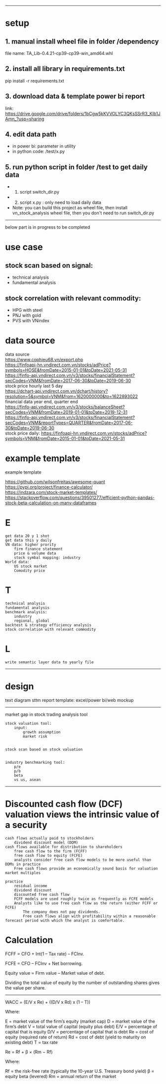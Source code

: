 
---------
# setup
## 1. manual install wheel file in folder /dependency
file name: TA_Lib-0.4.21-cp39-cp39-win_amd64.whl
## 2. install all library in requirements.txt
pip install -r requirements.txt
## 3. download data & template power bi report
link: https://drive.google.com/drive/folders/1bCgw5kKVVOLYC3QKsSSrR3_KIb1JAmn_?usp=sharing
## 4. edit data path 
* in power bi: parameter in utility
* in python code: /test/x.py
## 5. run python script in folder /test to get daily data
* 1. script switch_dir.py
* 2. script x.py : only need to load daily data
* Note: you can build this project as wheel file, then install vn_stock_analysis wheel file, then you don't need to run switch_dir.py
---------
below part is in progress to be completed
# use case

## stock scan based on signal:
* technical analysis
* fundamental analysis

## stock correlation with relevant commodity:
* HPG with steel
* PNJ with gold
* PVS with VNindex

# data source

data source <br />
https://www.cophieu68.vn/export.php <br />
https://finfoapi-hn.vndirect.com.vn/stocks/adPrice?symbols=HOSE&fromDate=2015-01-01&toDate=2021-05-31 <br />
https://finfo-api.vndirect.com.vn/v3/stocks/financialStatement?secCodes=VNM&fromDate=2017-06-30&toDate=2019-06-30 <br />
stock price hourly last 5 day <br />
https://dchart-api.vndirect.com.vn/dchart/history?resolution=5&symbol=VNM&from=1620000000&to=1622893022 <br />
financial data year end, quarter end <br /> 
https://finfo-api.vndirect.com.vn/v3/stocks/balanceSheet?secCodes=VNM&fromDate=2019-01-01&toDate=2019-12-31 <br />
https://finfo-api.vndirect.com.vn/v3/stocks/financialStatement?secCodes=VNM&reportTypes=QUARTER&fromDate=2017-06-30&toDate=2019-06-30 <br />
stock price daily: https://finfoapi-hn.vndirect.com.vn/stocks/adPrice?symbols=VNM&fromDate=2015-01-01&toDate=2021-05-31 <br />

# example template

example template <br />

https://github.com/wilsonfreitas/awesome-quant <br />
https://pypi.org/project/finance-calculator/ <br />
https://indzara.com/stock-market-templates/ <br />
https://stackoverflow.com/questions/39501277/efficient-python-pandas-stock-beta-calculation-on-many-dataframes <br />


# E
	get data 20 y 1 shot
	get data this y daily
	VN data: higher prority
        firm finance statement
	    price & volume data
        stock symbal mapping: industry
    World data:
        US stock market
        Comodity price


# T
	technical analysis
	fundamental analysis
    benchmark analysis:
        industry
        regional, global
	backtest & strategy efficiency analysis
    stock correlation with relevant commodity
	

# L
	write semantic layer data to yearly file

-------

# design

text
diagram
sttm
report template: excel/power bi/web mockup

------------

market gap in stock trading analysis tool

    stock valuation tool:
        input:
            growth assumption
            market risk
    

    stock scan based on stock valuation


    industry benchmarking tool:
        p/e
        p/b
        beta
        vs us, asean


---------
# Discounted cash flow (DCF) valuation views the intrinsic value of a security
    cash flows actually paid to stockholders
        dividend discount model (DDM)
    cash flows available for distribution to shareholders
        free cash flow to the firm (FCFF)
        free cash flow to equity (FCFE)
        analysts consider free cash flow models to be more useful than DDMs in practice
        Free cash flows provide an economically sound basis for valuation
    market multiples

    practice
        residual income
        dividend discount
        discounted free cash flow
        FCFF models are used roughly twice as frequently as FCFE models
        Analysts like to use free cash flow as the return (either FCFF or FCFE)
            The company does not pay dividends.
            Free cash flows align with profitability within a reasonable forecast period with which the analyst is comfortable.




# Calculation

FCFF = CFO + Int(1 – Tax rate) – FCInv.

FCFE = CFO – FCInv + Net borrowing.

Equity value = Firm value – Market value of debt.

Dividing the total value of equity by the number of outstanding shares gives the value per share.

----------

WACC  =  (E/V x Re)  +  ((D/V x Rd)  x  (1 – T))

Where:

E = market value of the firm’s equity (market cap)
D = market value of the firm’s debt
V = total value of capital (equity plus debt)
E/V = percentage of capital that is equity
D/V = percentage of capital that is debt
Re = cost of equity (required rate of return)
Rd = cost of debt (yield to maturity on existing debt)
T = tax rate

Re  =  Rf  +  β  ×  (Rm − Rf)

Where:

Rf = the risk-free rate (typically the 10-year U.S. Treasury bond yield)
β = equity beta (levered)
Rm = annual return of the market


